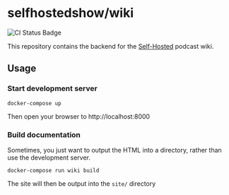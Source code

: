 # selfhostedshow/wiki

![CI Status Badge](https://github.com/selfhostedshow/wiki/workflows/Test/badge.svg)

This repository contains the backend for the [Self-Hosted](https://selfhosted.show) podcast wiki.

## Usage

### Start development server

`docker-compose up`

Then open your browser to http://localhost:8000

### Build documentation

Sometimes, you just want to output the HTML into a directory, rather than use the development server.

`docker-compose run wiki build`

The site will then be output into the `site/` directory
